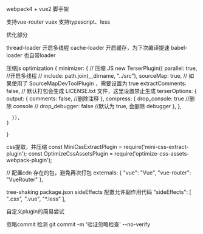 webpack4 + vue2 脚手架

支持vue-router vuex
支持typescript、less

优化部分

thread-loader 开启多线程
cache-loader 开启缓存，为下次编译提速
babel-loader 也自带loader

压缩js
optimization {
    minimizer: {
        // 压缩 JS
      new TerserPlugin({
        parallel: true, //开启多线程
        // include: path.join(__dirname, "../src"),
        sourceMap: true, // 如果使用了 SourceMapDevToolPlugin ，需要设置为 true
        extractComments: false, // 默认打包会生成 LICENSE.txt  文件，这里设置禁止生成
        terserOptions: {
          output: {
            comments: false, //删除注释
          },
          compress: {
            drop_console: true //删除 console
            // drop_debugger: false //默认为 true, 会删除 debugger
          },
        },

      }),
    }
}

css提取，并压缩
const MiniCssExtractPlugin = require('mini-css-extract-plugin');
const OptimizeCssAssetsPlugin = require('optimize-css-assets-webpack-plugin');

// 配置cdn 存在的包，避免再次打包
externals: {
    "vue": "Vue",
    "vue-router": "VueRouter"
  },

tree-shaking
package.json sideEffects 配置允许副作用代码
"sideEffects": [
    "*.css",
    "*.vue",
    "*.less"
  ],

自定义plugin的简易尝试

忽略commit 检测 
git commit -m '验证忽略检查' --no-verify